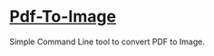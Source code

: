 # [Pdf-To-Image](https://github.com/starkblaze01/Pdf-To-Image)
Simple Command Line tool to convert PDF to Image.

